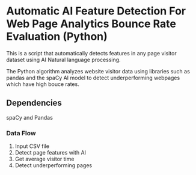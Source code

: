 # Automatic AI Feature Detection For Web Page Analytics Bounce Rate Evaluation (Python) 

This is a script that automatically detects features in any page visitor dataset using AI Natural language processing.

The Python algorithm analyzes website visitor data using libraries such as pandas and the spaCy AI model to detect underperforming webpages which have high bouce rates.

## Dependencies
spaCy and Pandas



### Data Flow

1. Input CSV file
2. Detect page features with AI
3. Get average visitor time 
4. Detect underperforming pages
